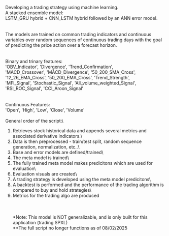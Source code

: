 Developing a trading strategy using machine learning. \
A stacked ensemble model: \
LSTM_GRU hybrid + CNN_LSTM hybrid followed by an ANN error model.\
\
\
The models are trained on common trading indicators and continuous variables over random sequences of continuous trading days with the goal of predicting the price action over a forecast horizon. \
\
\
Binary and trinary features:\
'OBV_Indicator', 'Divergence', 'Trend_Confirmation', \
'MACD_Crossover', 'MACD_Divergence', '50_200_SMA_Cross', \
'12_26_EMA_Cross', '50_200_EMA_Cross', 'Trend_Strength',\
'MFI_Signal', 'Stochastic_Signal', 'All_volume_weighted_Signal',\
'RSI_ROC_Signal', 'CCI_Aroon_Signal'\
\
\
Continuous Features:\
'Open', 'High', 'Low', 'Close', 'Volume'
\
\
General order of the script:\
1) Retrieves stock historical data and appends several metrics and associated derivative indicators.\
2) Data is then preprocessed - train/test split, random sequence generation, normalization, etc..\
3) Base and error models are defined/trained\
4) The meta model is trained\
5) The fully trained meta model makes predicitons which are used for evaluation\
6) Evaluation visuals are created\
7) A trading strategy is developed using the meta model predicitons\
8) A backtest is performed and the performance of the trading algorithm is compared to buy and hold strategies\
9) Metrics for the trading algo are produced\
\
\
\
*Note: This model is NOT generalizable, and is only built for this application (trading SPXL)\
**The full script no longer functions as of 08/02/2025
